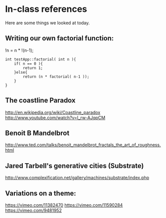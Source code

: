 In-class references
========
Here are some things we looked at today.

Writing our own factorial function:
------
!n = n * !(n-1);

	int testApp::factorial( int n ){
	    if( n == 0 ){
	        return 1;
	    }else{
	        return (n * factorial( n-1 ));
	    }   
	}

The coastline Paradox
--------
http://en.wikipedia.org/wiki/Coastline_paradox
http://www.youtube.com/watch?v=I_rw-AJqpCM

Benoit B Mandelbrot
---------
http://www.ted.com/talks/benoit_mandelbrot_fractals_the_art_of_roughness.html

Jared Tarbell's generative cities (Substrate)
----------
http://www.complexification.net/gallery/machines/substrate/index.php

Variations on a theme:
--------
https://vimeo.com/11382470
https://vimeo.com/11590284
https://vimeo.com/9481952